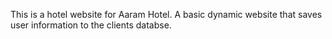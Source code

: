 This is a hotel website for Aaram Hotel.
A basic dynamic website that saves user information to the clients databse.
